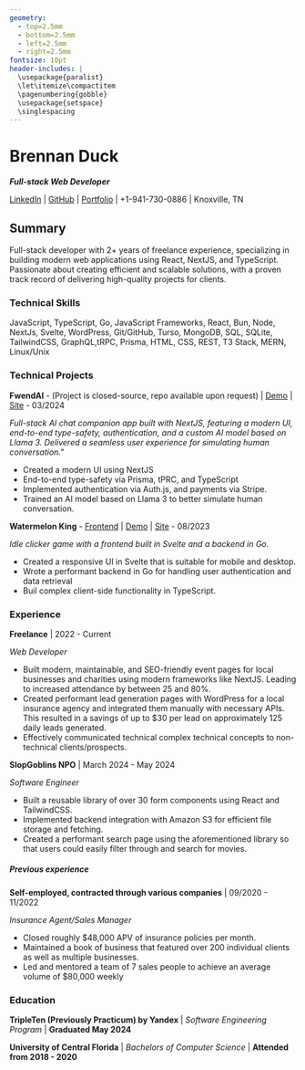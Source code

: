 ```yaml
---
geometry:
  - top=2.5mm
  - bottom=2.5mm
  - left=2.5mm
  - right=2.5mm
fontsize: 10pt
header-includes: |
  \usepackage{paralist}
  \let\itemize\compactitem
  \pagenumbering{gobble}
  \usepackage{setspace}
  \singlespacing
---
```


# **Brennan Duck**

_**Full-stack Web Developer**_

[LinkedIn](https://google.com) | [GitHub](https://github.com/bduckdev)
| [Portfolio](https://github.com/bduckdev) | +1-941-730-0886 | Knoxville, TN

## Summary

Full-stack developer with 2+ years of freelance experience, specializing in building modern web applications using React, NextJS, and TypeScript. Passionate about creating efficient and scalable solutions, with a proven track record of delivering high-quality projects for clients.

### Technical Skills

JavaScript, TypeScript, Go, JavaScript Frameworks, React, Bun, Node, NextJs,
Svelte, WordPress,
Git/GitHub, Turso, MongoDB, SQL, SQLite, TailwindCSS, GraphQL,tRPC, Prisma, HTML, CSS, REST,
T3 Stack, MERN, Linux/Unix

### Technical Projects

**FwendAI** - (Project is closed-source, repo available upon request) | [Demo](link/to/demo)
| [Site](link/to/site) - 03/2024

_Full-stack AI chat companion app built with NextJS, featuring
a modern UI, end-to-end type-safety, authentication, and a custom AI model based
on Llama 3. Delivered a seamless user experience for simulating human
conversation."_

- Created a modern UI using NextJS
- End-to-end type-safety via Prisma, tPRC, and TypeScript
- Implemented authentication via Auth.js, and payments via Stripe.
- Trained an AI model based on Llama 3 to better simulate human conversation.

**Watermelon King** - [Frontend](link/to/frontend) | [Demo](link/to/demo)
| [Site](link/to/site) - 08/2023

_Idle clicker game with a frontend built in Svelte and a backend in Go._

- Created a responsive UI in Svelte that is suitable for mobile and desktop.
- Wrote a performant backend in Go for handling user authentication and data retrieval
- Buil complex client-side functionality in TypeScript.

### Experience

**Freelance** | 2022 - Current

_Web Developer_

- Built modern, maintainable, and SEO-friendly event pages for local businesses and
  charities using modern frameworks like NextJS. Leading to increased attendance by between 25 and 80%.
- Created performant lead generation pages with WordPress for a local insurance agency and
  integrated them manually with necessary APIs. This resulted in a savings of
  up to $30 per lead on approximately 125 daily leads generated.
- Effectively communicated technical complex technical concepts to non-technical
  clients/prospects.

**SlopGoblins NPO** | March 2024 - May 2024

_Software Engineer_

- Built a reusable library of over 30 form components using React and TailwindCSS.
- Implemented backend integration with Amazon S3 for efficient file storage and fetching.
- Created a performant search page using the aforementioned library so that users could easily filter through and search for movies.

##### Previous experience

**Self-employed, contracted through various companies** | 09/2020 - 11/2022

_Insurance Agent/Sales Manager_

- Closed roughly $48,000 APV of insurance policies per month.
- Maintained a book of business that featured over 200 individual clients as
  well as multiple businesses.
- Led and mentored a team of 7 sales people to achieve an average volume of $80,000 weekly

### Education

**TripleTen (Previously Practicum) by Yandex** | _Software Engineering Program_
| **Graduated May 2024**

**University of Central Florida** | _Bachelors of Computer Science_
| **Attended from 2018 - 2020**
